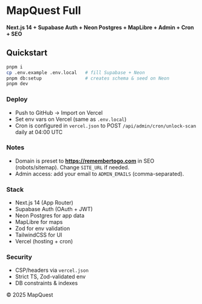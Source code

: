 # MapQuest Full

**Next.js 14 + Supabase Auth + Neon Postgres + MapLibre + Admin + Cron + SEO**

## Quickstart
```bash
pnpm i
cp .env.example .env.local   # fill Supabase + Neon
pnpm db:setup                # creates schema & seed on Neon
pnpm dev
```

### Deploy
- Push to GitHub → Import on Vercel
- Set env vars on Vercel (same as `.env.local`)
- Cron is configured in `vercel.json` to POST `/api/admin/cron/unlock-scan` daily at 04:00 UTC

### Notes
- Domain is preset to **https://remembertogo.com** in SEO (robots/sitemap). Change `SITE_URL` if needed.
- Admin access: add your email to `ADMIN_EMAILS` (comma-separated).

### Stack
- Next.js 14 (App Router)
- Supabase Auth (OAuth + JWT)
- Neon Postgres for app data
- MapLibre for maps
- Zod for env validation
- TailwindCSS for UI
- Vercel (hosting + cron)

### Security
- CSP/headers via `vercel.json`
- Strict TS, Zod-validated env
- DB constraints & indexes

© 2025 MapQuest
